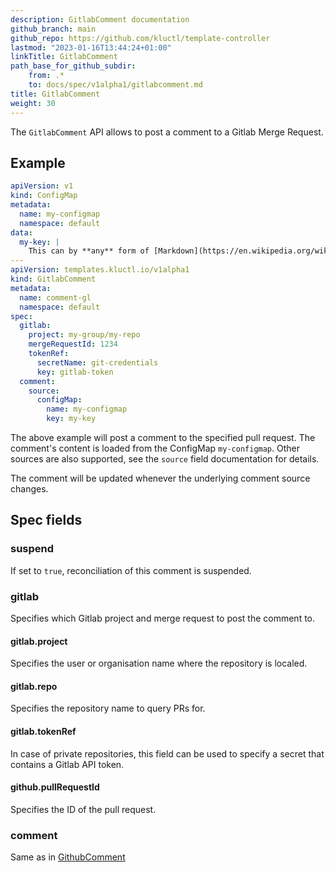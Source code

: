 ```yaml
---
description: GitlabComment documentation
github_branch: main
github_repo: https://github.com/kluctl/template-controller
lastmod: "2023-01-16T13:44:24+01:00"
linkTitle: GitlabComment
path_base_for_github_subdir:
    from: .*
    to: docs/spec/v1alpha1/gitlabcomment.md
title: GitlabComment
weight: 30
---
```






The `GitlabComment` API allows to post a comment to a Gitlab Merge Request.

## Example

```yaml
apiVersion: v1
kind: ConfigMap
metadata:
  name: my-configmap
  namespace: default
data:
  my-key: |
    This can by **any** form of [Markdown](https://en.wikipedia.org/wiki/Markdown) supported by Gitlab.
---
apiVersion: templates.kluctl.io/v1alpha1
kind: GitlabComment
metadata:
  name: comment-gl
  namespace: default
spec:
  gitlab:
    project: my-group/my-repo
    mergeRequestId: 1234
    tokenRef:
      secretName: git-credentials
      key: gitlab-token
  comment:
    source:
      configMap:
        name: my-configmap
        key: my-key
```

The above example will post a comment to the specified pull request. The comment's content is loaded from the ConfigMap
`my-configmap`. Other sources are also supported, see the `source` field documentation for details.

The comment will be updated whenever the underlying comment source changes.

## Spec fields

### suspend

If set to `true`, reconciliation of this comment is suspended.

### gitlab

Specifies which Gitlab project and merge request to post the comment to.

#### gitlab.project

Specifies the user or organisation name where the repository is localed.

#### gitlab.repo

Specifies the repository name to query PRs for.

#### gitlab.tokenRef

In case of private repositories, this field can be used to specify a secret that contains a Gitlab API token.

#### github.pullRequestId

Specifies the ID of the pull request.

### comment

Same as in [GithubComment](./githubcomment.md#comment)
